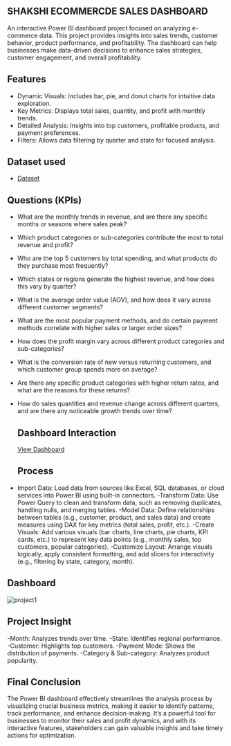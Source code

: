 ## **SHAKSHI ECOMMERCDE SALES DASHBOARD**
An interactive Power BI dashboard project focused on analyzing e-commerce data. This project provides insights into sales trends, customer behavior, product performance, and profitability. The dashboard can help businesses make data-driven decisions to enhance sales strategies, customer engagement, and overall profitability.

## Features
- Dynamic Visuals: Includes bar, pie, and donut charts for intuitive data exploration.
- Key Metrics: Displays total sales, quantity, and profit with monthly trends.
- Detailed Analysis: Insights into top customers, profitable products, and payment preferences.
- Filters: Allows data filtering by quarter and state for focused analysis.

## Dataset used
- <a href ="https://github.com/DataDrivenShakshi/Ecommerce-Insights-Dashboard/blob/main/1stproject.pbix">Dataset</a>

## Questions (KPIs)
- What are the monthly trends in revenue, and are there any specific months or seasons where sales peak?
- Which product categories or sub-categories contribute the most to total revenue and profit?
- Who are the top 5 customers by total spending, and what products do they purchase most frequently?
- Which states or regions generate the highest revenue, and how does this vary by quarter?
- What is the average order value (AOV), and how does it vary across different customer segments?
- What are the most popular payment methods, and do certain payment methods correlate with higher sales or larger order sizes?
- How does the profit margin vary across different product categories and sub-categories?
- What is the conversion rate of new versus returning customers, and which customer group spends more on average?
- Are there any specific product categories with higher return rates, and what are the reasons for these returns?
- How do sales quantities and revenue change across different quarters, and are there any noticeable growth trends over time?

  ## Dashboard Interaction
  <a href="https://github.com/DataDrivenShakshi/Ecommerce-Insights-Dashboard/blob/main/project1.png">View Dashboard</a>

  ## Process
- Import Data: Load data from sources like Excel, SQL databases, or cloud services into Power BI using built-in connectors.
-Transform Data: Use Power Query to clean and transform data, such as removing duplicates, handling nulls, and merging tables.
-Model Data: Define relationships between tables (e.g., customer, product, and sales data) and create measures using DAX for key metrics (total sales, profit, etc.).
-Create Visuals: Add various visuals (bar charts, line charts, pie charts, KPI cards, etc.) to represent key data points (e.g., monthly sales, top customers, popular categories).
-Customize Layout: Arrange visuals logically, apply consistent formatting, and add slicers for interactivity (e.g., filtering by state, category, month).

## Dashboard
![project1](https://github.com/user-attachments/assets/c8f8bd5d-f6c7-461a-94fa-73ecb31a3461)

## Project Insight
-Month: Analyzes trends over time.
-State: Identifies regional performance.
-Customer: Highlights top customers.
-Payment Mode: Shows the distribution of payments.
-Category & Sub-category: Analyzes product popularity.

## Final Conclusion
The Power BI dashboard effectively streamlines the analysis process by visualizing crucial business metrics, making it easier to identify patterns, track performance, and enhance decision-making. It’s a powerful tool for businesses to monitor their sales and profit dynamics, and with its interactive features, stakeholders can gain valuable insights and take timely actions for optimization.

